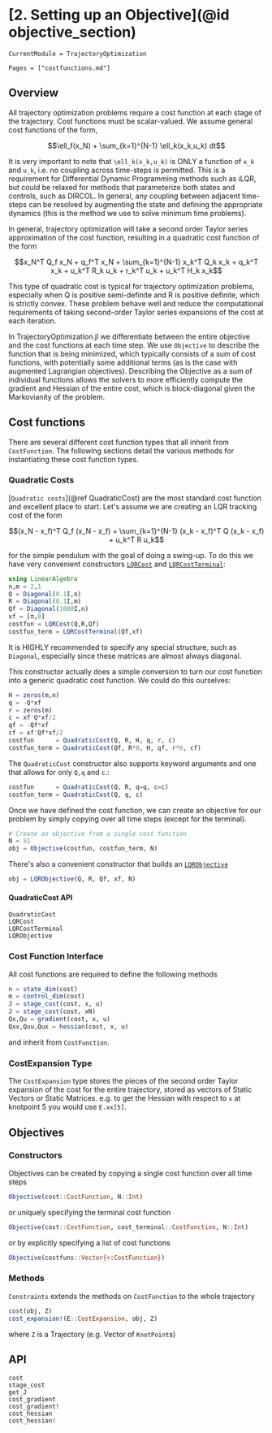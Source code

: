 # [2. Setting up an Objective](@id objective_section)

```@meta
CurrentModule = TrajectoryOptimization
```

```@contents
Pages = ["costfunctions.md"]
```

## Overview
All trajectory optimization problems require a cost function at each stage of the trajectory. Cost functions must be scalar-valued. We assume general cost functions of the form,
```math
\ell_f(x_N) + \sum_{k=1}^{N-1} \ell_k(x_k,u_k) dt
```
It is very important to note that ``\ell_k(x_k,u_k)`` is ONLY a function of ``x_k`` and ``u_k``, i.e. no coupling across time-steps is permitted. This is a requirement for Differential Dynamic Programming methods such as iLQR, but could be relaxed for methods that parameterize both states and controls, such as DIRCOL. In general, any coupling between adjacent time-steps can be resolved by augmenting the state and defining the appropriate dynamics (this is the method we use to solve minimum time problems).

In general, trajectory optimization will take a second order Taylor series approximation of the cost function, resulting in a quadratic cost function of the form
```math
x_N^T Q_f x_N + q_f^T x_N + \sum_{k=1}^{N-1} x_k^T Q_k x_k + q_k^T x_k + u_k^T R_k u_k + r_k^T u_k + u_k^T H_k x_k
```
This type of quadratic cost is typical for trajectory optimization problems, especially when Q is positive semi-definite and R is positive definite, which is strictly convex. These problem behave well and reduce the computational requirements of taking second-order Taylor series expansions of the cost at each iteration.

In TrajectoryOptimization.jl we differentiate between the entire objective and the cost functions at each time step. We use `Objective` to describe the function that is being minimized, which typically consists of a sum of cost functions, with potentially some additional terms (as is the case with augmented Lagrangian objectives). Describing the Objective as a sum of individual functions allows the solvers to more efficiently compute the gradient and Hessian of the entire cost, which is block-diagonal given the Markovianity of the problem.

## Cost functions
There are several different cost function types that all inherit from `CostFunction`. The following sections detail the various methods for instantiating these cost function types.

### Quadratic Costs
[`Quadratic costs`](@ref QuadraticCost) are the most standard cost function and excellent place to start. Let's assume we are creating an LQR tracking cost of the form
```math
(x_N - x_f)^T Q_f (x_N - x_f) + \sum_{k=1}^{N-1} (x_k - x_f)^T Q (x_k - x_f) + u_k^T R u_k
```
for the simple pendulum with the goal of doing a swing-up. To do this we have very convenient constructors [`LQRCost`](@ref) and [`LQRCostTerminal`](@ref):
```julia
using LinearAlgebra
n,m = 2,1
Q = Diagonal(0.1I,n)
R = Diagonal(0.1I,m)
Qf = Diagonal(1000I,n)
xf = [π,0]
costfun = LQRCost(Q,R,Qf)
costfun_term = LQRCostTerminal(Qf,xf)
```
It is HIGHLY recommended to specify any special structure, such as `Diagonal`, especially since these matrices are almost always diagonal.

This constructor actually does a simple conversion to turn our cost function into a generic quadratic cost function. We could do this ourselves:
```julia
H = zeros(m,n)
q = -Q*xf
r = zeros(m)
c = xf'Q*xf/2
qf = -Qf*xf
cf = xf'Qf*xf/2
costfun      = QuadraticCost(Q, R, H, q, r, c)
costfun_term = QuadraticCost(Qf, R*0, H, qf, r*0, cf)
```
The `QuadraticCost` constructor also supports keyword arguments and one that allows for only `Q,q` and `c`.:
```julia
costfun      = QuadraticCost(Q, R, q=q, c=c)
costfun_term = QuadraticCost(Q, q, c)
```

Once we have defined the cost function, we can create an objective for our problem by simply copying over all time steps (except for the terminal).
```julia
# Create an objective from a single cost function
N = 51
obj = Objective(costfun, costfun_term, N)
```

There's also a convenient constructor that builds an [`LQRObjective`](@ref)
```julia
obj = LQRObjective(Q, R, Qf, xf, N)
```
#### QuadraticCost API
```@docs
QuadraticCost
LQRCost
LQRCostTerminal
LQRObjective
```

### Cost Function Interface
All cost functions are required to define the following methods
```julia
n = state_dim(cost)
m = control_dim(cost)
J = stage_cost(cost, x, u)
J = stage_cost(cost, xN)
Qx,Qu = gradient(cost, x, u)
Qxx,Quu,Qux = hessian(cost, x, u)
```
and inherit from `CostFunction`.


### CostExpansion Type
The `CostExpansion` type stores the pieces of the second order Taylor expansion of the cost for the entire trajectory, stored as vectors of Static Vectors or Static Matrices. e.g. to get the Hessian with respect to `x` at knotpoint 5 you would use `E.xx[5]`.


## Objectives
### Constructors
Objectives can be created by copying a single cost function over all time steps
```julia
Objective(cost::CostFunction, N::Int)
```

or uniquely specifying the terminal cost function
```julia
Objective(cost::CostFunction, cost_terminal::CostFunction, N::Int)
```

or by explicitly specifying a list of cost functions
```julia
Objective(costfuns::Vector{<:CostFunction})
```

### Methods
`Constraints` extends the methods on `CostFunction` to the whole trajectory
```julia
cost(obj, Z)
cost_expansion!(E::CostExpansion, obj, Z)
```
where `Z` is a Trajectory (e.g. Vector of `KnotPoint`s)


## API
```@docs
cost
stage_cost
get_J
cost_gradient
cost_gradient!
cost_hessian
cost_hessian!
```
